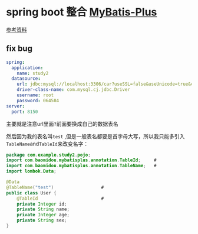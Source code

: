 # spring boot 整合 [MyBatis-Plus](https://baomidou.com/getting-started/)

[参考资料](https://blog.csdn.net/weixin_48279836/article/details/115048463)

## fix bug

```yml
spring:
  application:
    name: study2
  datasource:
    url: jdbc:mysql://localhost:3306/car?useSSL=false&useUnicode=true&characterEncoding=utf-8
    driver-class-name: com.mysql.cj.jdbc.Driver
    username: root
    password: 064584
server:
  port: 8150
```

主要就是注意url里面`?`前面要换成自己的数据表名

然后因为我的表名叫`test` ,但是一般表名都要是首字母大写，所以我只能多引入`TableName`and`TableId`来改变名字：

```java
package com.example.study2.pojo;
import com.baomidou.mybatisplus.annotation.TableId;     #
import com.baomidou.mybatisplus.annotation.TableName;   #
import lombok.Data;

@Data
@TableName("test")                  #
public class User {
    @TableId                        #
    private Integer id;
    private String name;
    private Integer age;
    private String sex;
}
```